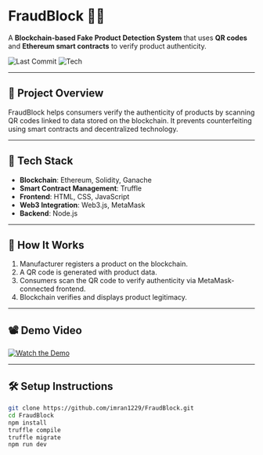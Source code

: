 # FraudBlock 🚫🔗

A **Blockchain-based Fake Product Detection System** that uses **QR codes** and **Ethereum smart contracts** to verify product authenticity.

![Last Commit](https://img.shields.io/github/last-commit/imran1229/FraudBlock)
![Tech](https://img.shields.io/badge/Built%20With-Solidity%2C%20Web3.js%2C%20Truffle-blue)

---

## 📌 Project Overview

FraudBlock helps consumers verify the authenticity of products by scanning QR codes linked to data stored on the blockchain. It prevents counterfeiting using smart contracts and decentralized technology.

---

## 🔧 Tech Stack

- **Blockchain**: Ethereum, Solidity, Ganache
- **Smart Contract Management**: Truffle
- **Frontend**: HTML, CSS, JavaScript
- **Web3 Integration**: Web3.js, MetaMask
- **Backend**: Node.js

---

## 🚀 How It Works

1. Manufacturer registers a product on the blockchain.
2. A QR code is generated with product data.
3. Consumers scan the QR code to verify authenticity via MetaMask-connected frontend.
4. Blockchain verifies and displays product legitimacy.

---

## 📽️ Demo Video

[![Watch the Demo](https://img.youtube.com/vi/F01t48jT5wQ/0.jpg)](https://youtu.be/F01t48jT5wQ)

---

## 🛠️ Setup Instructions

```bash
git clone https://github.com/imran1229/FraudBlock.git
cd FraudBlock
npm install
truffle compile
truffle migrate
npm run dev
